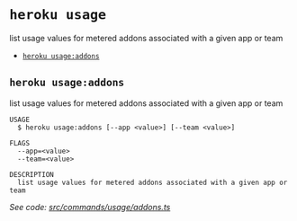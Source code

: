 `heroku usage`
==============

list usage values for metered addons associated with a given app or team

* [`heroku usage:addons`](#heroku-usageaddons)

## `heroku usage:addons`

list usage values for metered addons associated with a given app or team

```
USAGE
  $ heroku usage:addons [--app <value>] [--team <value>]

FLAGS
  --app=<value>
  --team=<value>

DESCRIPTION
  list usage values for metered addons associated with a given app or team
```

_See code: [src/commands/usage/addons.ts](https://github.com/heroku/cli/blob/v10.5.0-beta.0/packages/cli/src/commands/usage/addons.ts)_
